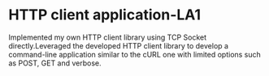 # HTTP client application-LA1

Implemented my own HTTP client library using TCP Socket directly.Leveraged the developed HTTP client library to develop a command-line application similar to the cURL one with limited options such as POST, GET and verbose.
